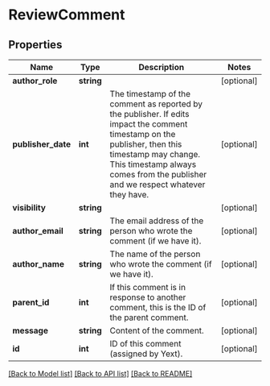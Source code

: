 # ReviewComment

## Properties
Name | Type | Description | Notes
------------ | ------------- | ------------- | -------------
**author_role** | **string** |  | [optional] 
**publisher_date** | **int** | The timestamp of the comment as reported by the publisher.  If edits impact the comment timestamp on the publisher, then this timestamp may change.  This timestamp always comes from the publisher and we respect whatever they have. | [optional] 
**visibility** | **string** |  | [optional] 
**author_email** | **string** | The email address of the person who wrote the comment (if we have it). | [optional] 
**author_name** | **string** | The name of the person who wrote the comment (if we have it). | [optional] 
**parent_id** | **int** | If this comment is in response to another comment, this is the ID of the parent comment. | [optional] 
**message** | **string** | Content of the comment. | [optional] 
**id** | **int** | ID of this comment (assigned by Yext). | [optional] 

[[Back to Model list]](../README.md#documentation-for-models) [[Back to API list]](../README.md#documentation-for-api-endpoints) [[Back to README]](../README.md)


